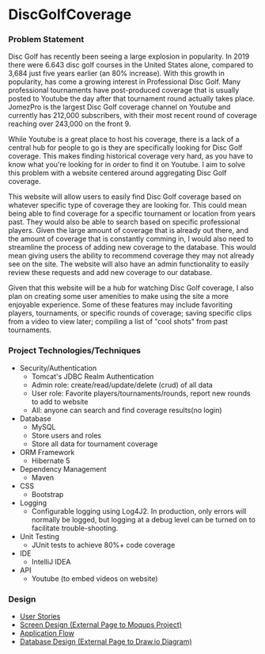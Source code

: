 # DiscGolfCoverage

### Problem Statement

Disc Golf has recently been seeing a large explosion in popularity. In 2019 there were 6.643 disc golf courses in the United States alone, compared to 3,684 just five years earlier (an 80% increase). With this growth in popularity, has come a growing interest in Professional Disc Golf. Many professional tournaments have post-produced coverage that is usually posted to Youtube the day after that tournament round actually takes place. JomezPro is the largest Disc Golf coverage channel on Youtube and currently has 212,000 subscribers, with their most recent round of coverage reaching over 243,000 on the front 9.

While Youtube is a great place to host his coverage, there is a lack of a central hub for people to go is they are specifically looking for Disc Golf coverage. This makes finding historical coverage very hard, as you have to know what you're looking for in order to find it on Youtube. I aim to solve this problem with a website centered around aggregating Disc Golf coverage.

This website will allow users to easily find Disc Golf coverage based on whatever specific type of coverage they are looking for. This could mean being able to find coverage for a specific tournament or location from years past. They would also be able to search based on specific professional players. Given the large amount of coverage that is already out there, and the amount of coverage that is constantly comming in, I would also need to streamline the process of adding new coverage to the database. This would mean giving users the ability to recommend coverage they may not already see on the site. The website will also have an admin functionality to easily review these requests and add new coverage to our database.

Given that this website will be a hub for watching Disc Golf coverage, I also plan on creating some user amenities to make using the site a more enjoyable experience. Some of these features may include favoriting players, tournaments, or specific rounds of coverage; saving specific clips from a video to view later; compiling a list of "cool shots" from past tournaments.

### Project Technologies/Techniques 

* Security/Authentication
  * Tomcat's JDBC Realm Authentication
  * Admin role: create/read/update/delete (crud) of all data
  * User role: Favorite players/tournaments/rounds, report new rounds to add to website
  * All: anyone can search and find coverage results(no login)
* Database
  * MySQL
  * Store users and roles
  * Store all data for tournament coverage
* ORM Framework
  * Hibernate 5
* Dependency Management
  * Maven
* CSS 
  * Bootstrap
* Logging
  * Configurable logging using Log4J2. In production, only errors will normally be logged, but logging at a debug level can be turned on to facilitate trouble-shooting.
* Unit Testing
  * JUnit tests to achieve 80%+ code coverage 
* IDE
  * IntelliJ IDEA
* API
  * Youtube (to embed videos on website)

### Design

* [User Stories](DesignDocuments/userStories.md)
* [Screen Design (External Page to Moqups Project)]()
* [Application Flow](DesignDocuments/applicationFlow.md)
* [Database Design (External Page to Draw.io Diagram)]()
